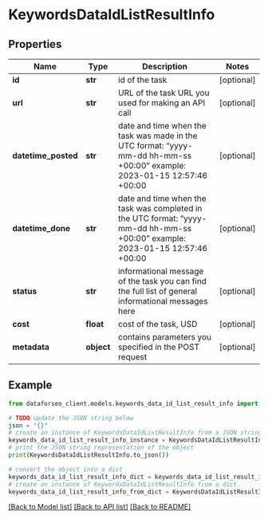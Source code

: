 # KeywordsDataIdListResultInfo


## Properties

Name | Type | Description | Notes
------------ | ------------- | ------------- | -------------
**id** | **str** | id of the task | [optional] 
**url** | **str** | URL of the task URL you used for making an API call | [optional] 
**datetime_posted** | **str** | date and time when the task was made in the UTC format: “yyyy-mm-dd hh-mm-ss +00:00” example: 2023-01-15 12:57:46 +00:00 | [optional] 
**datetime_done** | **str** | date and time when the task was completed in the UTC format: “yyyy-mm-dd hh-mm-ss +00:00” example: 2023-01-15 12:57:46 +00:00 | [optional] 
**status** | **str** | informational message of the task you can find the full list of general informational messages here | [optional] 
**cost** | **float** | cost of the task, USD | [optional] 
**metadata** | **object** | contains parameters you specified in the POST request | [optional] 

## Example

```python
from dataforseo_client.models.keywords_data_id_list_result_info import KeywordsDataIdListResultInfo

# TODO update the JSON string below
json = "{}"
# create an instance of KeywordsDataIdListResultInfo from a JSON string
keywords_data_id_list_result_info_instance = KeywordsDataIdListResultInfo.from_json(json)
# print the JSON string representation of the object
print(KeywordsDataIdListResultInfo.to_json())

# convert the object into a dict
keywords_data_id_list_result_info_dict = keywords_data_id_list_result_info_instance.to_dict()
# create an instance of KeywordsDataIdListResultInfo from a dict
keywords_data_id_list_result_info_from_dict = KeywordsDataIdListResultInfo.from_dict(keywords_data_id_list_result_info_dict)
```
[[Back to Model list]](../README.md#documentation-for-models) [[Back to API list]](../README.md#documentation-for-api-endpoints) [[Back to README]](../README.md)


